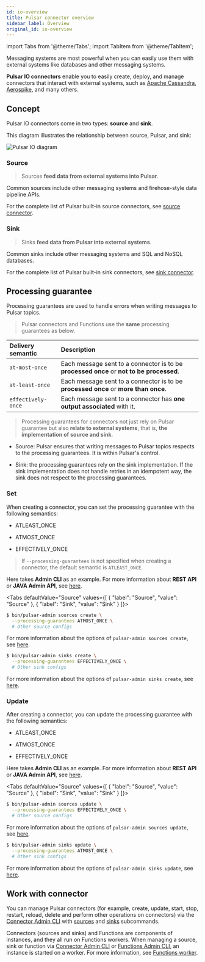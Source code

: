 ```yaml
---
id: io-overview
title: Pulsar connector overview
sidebar_label: Overview
original_id: io-overview
---
```


import Tabs from '@theme/Tabs';
import TabItem from '@theme/TabItem';


Messaging systems are most powerful when you can easily use them with external systems like databases and other messaging systems.

**Pulsar IO connectors** enable you to easily create, deploy, and manage connectors that interact with external systems, such as [Apache Cassandra](https://cassandra.apache.org), [Aerospike](https://www.aerospike.com), and many others.


## Concept

Pulsar IO connectors come in two types: **source** and **sink**.

This diagram illustrates the relationship between source, Pulsar, and sink:

![Pulsar IO diagram](/assets/pulsar-io.png "Pulsar IO connectors (sources and sinks)")


### Source

> Sources **feed data from external systems into Pulsar**.

Common sources include other messaging systems and firehose-style data pipeline APIs.

For the complete list of Pulsar built-in source connectors, see [source connector](io-connectors.md#source-connector).

### Sink

> Sinks **feed data from Pulsar into external systems**.

Common sinks include other messaging systems and SQL and NoSQL databases.

For the complete list of Pulsar built-in sink connectors, see [sink connector](io-connectors.md#sink-connector).

## Processing guarantee

Processing guarantees are used to handle errors when writing messages to Pulsar topics.
  
> Pulsar connectors and Functions use the **same** processing guarantees as below.

Delivery semantic | Description
:------------------|:-------
`at-most-once` | Each message sent to a connector is to be **processed once** or **not to be processed**.
`at-least-once`  | Each message sent to a connector is to be **processed once** or **more than once**.
`effectively-once` | Each message sent to a connector has **one output associated** with it.

> Processing guarantees for connectors not just rely on Pulsar guarantee but also **relate to external systems**, that is, **the implementation of source and sink**.

* Source: Pulsar ensures that writing messages to Pulsar topics respects to the processing guarantees. It is within Pulsar's control.

* Sink: the processing guarantees rely on the sink implementation. If the sink implementation does not handle retries in an idempotent way, the sink does not respect to the processing guarantees.

### Set

When creating a connector, you can set the processing guarantee with the following semantics:

* ATLEAST_ONCE
  
* ATMOST_ONCE
  
* EFFECTIVELY_ONCE

> If `--processing-guarantees` is not specified when creating a connector, the default semantic is `ATLEAST_ONCE`.

Here takes **Admin CLI** as an example. For more information about **REST API** or **JAVA Admin API**, see [here](io-use.md#create). 

<Tabs 
  defaultValue="Source"
  values={[
  {
    "label": "Source",
    "value": "Source"
  },
  {
    "label": "Sink",
    "value": "Sink"
  }
]}>

<TabItem value="Source">

```bash
$ bin/pulsar-admin sources create \
  --processing-guarantees ATMOST_ONCE \
  # Other source configs
```

For more information about the options of `pulsar-admin sources create`, see [here](reference-connector-admin.md#create).

</TabItem>
<TabItem value="Sink">

```bash
$ bin/pulsar-admin sinks create \
  --processing-guarantees EFFECTIVELY_ONCE \
  # Other sink configs
```

For more information about the options of `pulsar-admin sinks create`, see [here](reference-connector-admin.md#create-1).

</TabItem>

</Tabs>

### Update 

After creating a connector, you can update the processing guarantee with the following semantics:

* ATLEAST_ONCE
  
* ATMOST_ONCE
  
* EFFECTIVELY_ONCE
  
Here takes **Admin CLI** as an example. For more information about **REST API** or **JAVA Admin API**, see [here](io-use.md#create). 

<Tabs 
  defaultValue="Source"
  values={[
  {
    "label": "Source",
    "value": "Source"
  },
  {
    "label": "Sink",
    "value": "Sink"
  }
]}>

<TabItem value="Source">

```bash
$ bin/pulsar-admin sources update \
  --processing-guarantees EFFECTIVELY_ONCE \
  # Other source configs
```

For more information about the options of `pulsar-admin sources update`, see [here](reference-connector-admin.md#update).

</TabItem>
<TabItem value="Sink">

```bash
$ bin/pulsar-admin sinks update \
  --processing-guarantees ATMOST_ONCE \
  # Other sink configs
```

For more information about the options of `pulsar-admin sinks update`, see [here](reference-connector-admin.md#update-1).

</TabItem>

</Tabs>


## Work with connector

You can manage Pulsar connectors (for example, create, update, start, stop, restart, reload, delete and perform other operations on connectors) via the [Connector Admin CLI](reference-connector-admin.md) with [sources](io-cli.md#sources) and [sinks](io-cli.md#sinks) subcommands.

Connectors (sources and sinks) and Functions are components of instances, and they all run on Functions workers. When managing a source, sink or function via [Connector Admin CLI](reference-connector-admin.md) or [Functions Admin CLI](functions-cli.md), an instance is started on a worker. For more information, see [Functions worker](functions-worker.md#run-functions-worker-separately).

